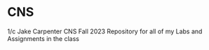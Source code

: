 # CNS
1/c Jake Carpenter
CNS Fall 2023
Repository for all of my Labs and Assignments in the class


